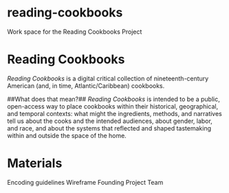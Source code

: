 # reading-cookbooks
Work space for the Reading Cookbooks Project

# Reading Cookbooks
_Reading Cookbooks_ is a digital critical collection of nineteenth-century American (and, in time, Atlantic/Caribbean) cookbooks. 

##What does that mean?##
_Reading Cookbooks_ is intended to be a public, open-access way to place cookbooks within their historical, geographical, and temporal contexts: what might the ingredients, methods, and narratives tell us about the cooks and the intended audiences, about gender, labor, and race, and about the systems that reflected and shaped tastemaking within and outside the space of the home.

# Materials

Encoding guidelines
Wireframe
Founding Project Team
